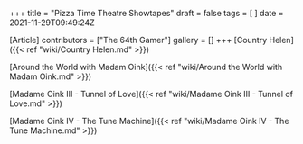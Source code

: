 +++
title = "Pizza Time Theatre Showtapes"
draft = false
tags = [ ]
date = 2021-11-29T09:49:24Z

[Article]
contributors = ["The 64th Gamer"]
gallery = []
+++
[Country Helen]({{< ref "wiki/Country Helen.md" >}})

[Around the World with Madam Oink]({{< ref "wiki/Around the World with Madam Oink.md" >}})

[Madame Oink III - Tunnel of Love]({{< ref "wiki/Madame Oink III - Tunnel of Love.md" >}})

[Madame Oink IV - The Tune Machine]({{< ref "wiki/Madame Oink IV - The Tune Machine.md" >}})